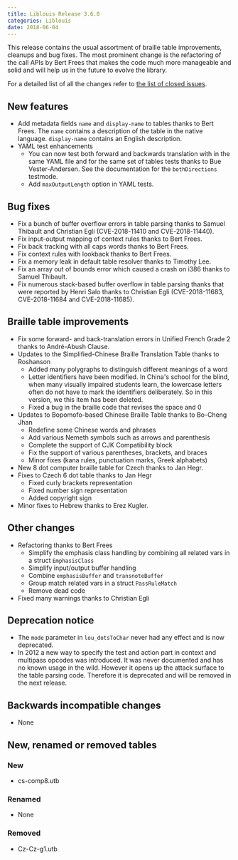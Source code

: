 ```yaml
---
title: Liblouis Release 3.6.0
categories: Liblouis
date: 2018-06-04
---
```


This release contains the usual assortment of braille table improvements, cleanups and bug fixes. The most prominent change is the refactoring of the call APIs by Bert Frees that makes the code much more manageable and solid and will help us in the future to evolve the library.

For a detailed list of all the changes refer to [the list of closed issues](https://github.com/liblouis/liblouis/milestone/16?closed=1).

## New features

-   Add metadata fields `name` and `display-name` to tables thanks to Bert Frees. The `name` contains a description of the table in the native language. `display-name` contains an English description.
-   YAML test enhancements
    -   You can now test both forward and backwards translation with in the same YAML file and for the same set of tables tests thanks to Bue Vester-Andersen. See the documentation for the `bothDirections` testmode.
    -   Add `maxOutputLength` option in YAML tests.


## Bug fixes

-   Fix a bunch of buffer overflow errors in table parsing thanks to Samuel Thibault and Christian Egli (CVE-2018-11410 and CVE-2018-11440).
-   Fix input-output mapping of context rules thanks to Bert Frees.
-   Fix back tracking with all caps words thanks to Bert Frees.
-   Fix context rules with lookback thanks to Bert Frees.
-   Fix a memory leak in default table resolver thanks to Timothy Lee.
-   Fix an array out of bounds error which caused a crash on i386 thanks to Samuel Thibault.
-   Fix numerous stack-based buffer overflow in table parsing thanks that were reported by Henri Salo thanks to Christian Egli (CVE-2018-11683, CVE-2018-11684 and CVE-2018-11685).


## Braille table improvements

-   Fix some forward- and back-translation errors in Unified French Grade 2 thanks to André-Abush Clause.
-   Updates to the Simplified-Chinese Braille Translation Table thanks to Roshanson
    -   Added many polygraphs to distinguish different meanings of a word
    -   Letter identifiers have been modified. In China's school for the blind, when many visually impaired students learn, the lowercase letters often do not have to mark the identifiers deliberately. So in this version, we this item has been deleted.
    -   Fixed a bug in the braille code that revises the space and 0
-   Updates to Bopomofo-based Chinese Braille Table thanks to Bo-Cheng Jhan
    -   Redefine some Chinese words and phrases
    -   Add various Nemeth symbols such as arrows and parenthesis
    -   Complete the support of CJK Compatibility block
    -   Fix the support of various parentheses, brackets, and braces
    -   Minor fixes (kana rules, punctuation marks, Greek alphabets)
-   New 8 dot computer braille table for Czech thanks to Jan Hegr.
-   Fixes to Czech 6 dot table thanks to Jan Hegr
    -   Fixed curly brackets representation
    -   Fixed number sign representation
    -   Added copyright sign
-   Minor fixes to Hebrew thanks to Erez Kugler.


## Other changes

-   Refactoring thanks to Bert Frees
    -   Simplify the emphasis class handling by combining all related vars in a struct `EmphasisClass`
    -   Simplify input/output buffer handling
    -   Combine `emphasisBuffer` and `transnoteBuffer`
    -   Group match related vars in a struct `PassRuleMatch`
    -   Remove dead code
-   Fixed many warnings thanks to Christian Egli


## Deprecation notice

-   The `mode` parameter in `lou_dotsToChar` never had any effect and is now deprecated.
-   In 2012 a new way to specify the test and action part in context and multipass opcodes was introduced. It was never documented and has no known usage in the wild. However it opens up the attack surface to the table parsing code. Therefore it is deprecated and will be removed in the next release.


## Backwards incompatible changes

-   None


## New, renamed or removed tables


### New

-   cs-comp8.utb


### Renamed

-   None


### Removed

-   Cz-Cz-g1.utb

